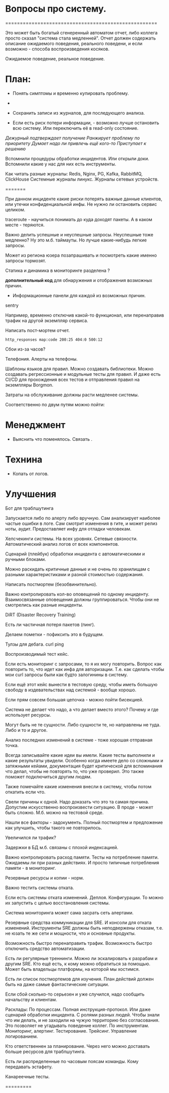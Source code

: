 # Вопросы про систему.

====================================================

Это может быть богатый сгенеренный автоматом отчет,
либо коллега просто сказал "система стала медленней".
Отчет должен содержать описание ожидаемого поведения,
реального поведени,
и если возможно - способа воспроизведения косяков.


Ожидаемое поведение, реальное поведение.


# План:
* Понять симптомы и временно купировать проблему.
*

* Сохранить записи из журналов, для последующего анализа.

* Если есть риск потери информации, - возможно лучше остановить всю систему. Или переключить её в read-only состояние.


*Дежурный подтверждает получение*
*Ранжирует проблему по приоритету*
*Думает надо ли привлечь ещё кого-то*
*Приступает к решению*

Вспомнили процедуры обработки инцидентов.
Или открыли доки.
Вспомнили какие у нас для них есть инструменты.

Как читать разные журналы:
Redis, Nginx, PG, Kafka, RabbitMQ, ClickHouse
Системные журналы линукс.
Журналы сетевых устройств.

=======

При данном инциденте какие риски потерять важные данные
клиентов, или утечки конфиденциальной инфы.
Не нужно ли остановить сервис целиком.



traceroute - научиться понимать до куда доходят пакеты.
А в каком месте - теряются.

Важно делить успешные и неуспешные запросы.
Неуспешные тоже медленно?
Ну это м.б. таймауты.
Но лучше какие-нибудь легкие запросы.

Может из региона юзера позапрашивать и посмотреть какие именно запросы тормозят.

Статика и динамика в мониторинге разделена ?

**дополнительный код** для обнаружения и отображения возможных причин.
* Информационные панели для каждой из возможных причин.

sentry

Например, временно отключив какой-то функционал, или перенаправив
трафик на другой экземпляр сервиса.

Написать пост-мортем отчет.

```
http_responses map:code 200:25 404:0 500:12
```

Сбои из-за часов?

Телефония. Алерты на телефоны.

Шаблоны языков для правил. Можно создавать библиотеки.
Можно создавать регрессионные и модульные тесты для правил.
И даже есть CI/CD для прохождения всех тестов и отправления
правил на экземпляры Borgmon.

Затраты на обслуживание должны расти медленее системы.

Соответственно по двум путям можно пойти:

# Менеджмент
* Выяснить что поменялось. Связать .

# Технина
* Копать от логов.

# Улучшения

Бот для траблшутинга

Запускается либо по алерту либо вручную.
Сам анализирует наиболее частые ошибки в логе.
Сам смотрит изменения в гите, и может релиз ноты, аудит.
Предоставляет инфу для отладки человекам.

Хелсчекинги системы.
На всех уровнях.
Сетевые связности.
Автоматический анализ логов от всех компонентов.

Сценарий (плейбук) обработки инцидента с автоматическими и ручными
блоками.



Можно раскидать критичные данные и не очень по хранилищам с разными характеристиками и разной стоимостью содержания.


Написать постмортем (безобвинительно).

Важно контролировать кол-во оповещений по одному инциденту.
Взаимосвязанные оповещения должны группироваться.
Чтобы они не смотрелись как разные инциденты.

DiRT (Disaster Recovery Training)

Есть ли частичная потеря пакетов (пинг).

Делаем пометки - пофиксить это в будущем.



Тулзы для дебага.
curl
ping

Воспроизводимый тест кейс.

Если есть мониторинг с запросами, то я их могу повторить.
Вопрос как повторить то, что идет как инфа для авторизации.
Т.е. как сделать чтобы мои curl запросы были как будто залогинины в систему.

Если ещё этот кейс вынести в тестовую среду, чтобы иметь большую
свободу в издевательствах над системой - вообще хорошо.

Если прям совсем большая цепочка - можно пойти бисекцией.


Система не делает что надо, а что делает вместо этого?
Почему и где использует ресурсы.

Могут быть не те сущности. Либо сущности те, но направлены не туда.
Либо и то и другое.




Анализ последних изменений в системе - тоже хорошая отправная точка.

Всегда записывайте какие идеи вы имели.
Какие тесты выполнили и какие результаты увидели.
Особенно когда имеете дело со сложными и затяжными кейами,
документация будет критической для вспоминания
что делал, чтобы не повторять то, что уже проверил.
Это также поможет подключиться другим людям.

Также помечайте какие изменения внесли в систему, чтобы потом откатить
если что.

Свели причины к одной.
Надо доказать что это та самая причина.
Допустим искусственно воспроизвести ситуацию.
В проде - может быть сложно. М.б. можно на тестовой среде.

Нашли все факторы - задокументь.
Полный постмортем и предложение как улучшить, чтобы такого не повторилось.

Увеличился ли трафик?

Задержки в БД м.б. связаны с плохой индексацией.

Важно контролировать расход памяти.
Тесты на потребление памяти.
Ожидаемы ли при разных действиях. И просто
типичные потребления памяти - в мониторинг.

Резервные ресурсы и копии - норм.

Важно тестить системы отката.

Если есть системы отката изменений. Деплоя. Конфигурации.
То можно их запустить с целью восстановления системы.

Система мониторинга может сама засрать сеть алертами.

Резервные средства коммуникации для SRE.
И консоли для отката изменений.
Инструменты SRE должны быть неподвержены отказам,
т.е. не юзать те же сети и мощности, что и основные продукты.

Возможность быстро перенаправить трафик.
Возможность быстро отключить средство автоматизации.

Есть ли регулярные треннинги.
Можно ли эскалировать к разрабам и другим SRE.
Кто ещё есть, к кому можно обратиться за помощью.
Может быть владельцы платформы, на которой мы хостимся.

Есть ли список постмортемов для изучения.
План действий должен быть на даже самые фантастические ситуации.

Если сбой сколько-то серьезен и уже случился, надо сообщить начальству и клиентам.

Расклады:
По процессам. Полная инструкция-протокол. Или даже сценарий обработки инцидента. С ролями разных людей. Чтобы знали что им делать, и не заходили на чужую территорию без согласования.
Это позволяет не угадывать поведение коллег.
По инструментам. Мониторинг, алертинг. Тестирование. Трейсинг.
Управление логированием.

Кто ответственнен за планирование.
Через него можно доставать больше ресурсов для траблшутинга.

Есть ли распределенные по часовым поясам команды.
Кому передавать эстафету.

Канареечные тесты.

=========
